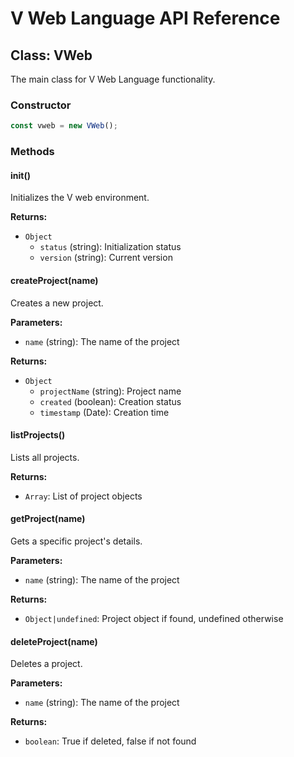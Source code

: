 # V Web Language API Reference

## Class: VWeb

The main class for V Web Language functionality.

### Constructor

```javascript
const vweb = new VWeb();
```

### Methods

#### init()
Initializes the V web environment.

**Returns:**
- `Object`
  - `status` (string): Initialization status
  - `version` (string): Current version

#### createProject(name)
Creates a new project.

**Parameters:**
- `name` (string): The name of the project

**Returns:**
- `Object`
  - `projectName` (string): Project name
  - `created` (boolean): Creation status
  - `timestamp` (Date): Creation time

#### listProjects()
Lists all projects.

**Returns:**
- `Array`: List of project objects

#### getProject(name)
Gets a specific project's details.

**Parameters:**
- `name` (string): The name of the project

**Returns:**
- `Object|undefined`: Project object if found, undefined otherwise

#### deleteProject(name)
Deletes a project.

**Parameters:**
- `name` (string): The name of the project

**Returns:**
- `boolean`: True if deleted, false if not found